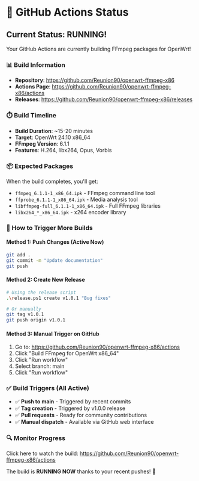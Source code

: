 # 🚀 GitHub Actions Status

## Current Status: RUNNING! 

Your GitHub Actions are currently building FFmpeg packages for OpenWrt!

### 📊 Build Information
- **Repository**: https://github.com/Reunion90/openwrt-ffmpeg-x86
- **Actions Page**: https://github.com/Reunion90/openwrt-ffmpeg-x86/actions  
- **Releases**: https://github.com/Reunion90/openwrt-ffmpeg-x86/releases

### ⏱️ Build Timeline
- **Build Duration**: ~15-20 minutes
- **Target**: OpenWrt 24.10 x86_64
- **FFmpeg Version**: 6.1.1
- **Features**: H.264, libx264, Opus, Vorbis

### 📦 Expected Packages
When the build completes, you'll get:
- `ffmpeg_6.1.1-1_x86_64.ipk` - FFmpeg command line tool
- `ffprobe_6.1.1-1_x86_64.ipk` - Media analysis tool  
- `libffmpeg-full_6.1.1-1_x86_64.ipk` - Full FFmpeg libraries
- `libx264_*_x86_64.ipk` - x264 encoder library

### 🎯 How to Trigger More Builds

#### Method 1: Push Changes (Active Now)
```bash
git add .
git commit -m "Update documentation" 
git push
```

#### Method 2: Create New Release
```bash
# Using the release script
.\release.ps1 create v1.0.1 "Bug fixes"

# Or manually
git tag v1.0.1
git push origin v1.0.1
```

#### Method 3: Manual Trigger on GitHub
1. Go to: https://github.com/Reunion90/openwrt-ffmpeg-x86/actions
2. Click "Build FFmpeg for OpenWrt x86_64" 
3. Click "Run workflow"
4. Select branch: main
5. Click "Run workflow"

### ✅ Build Triggers (All Active)
- ✅ **Push to main** - Triggered by recent commits
- ✅ **Tag creation** - Triggered by v1.0.0 release  
- ✅ **Pull requests** - Ready for community contributions
- ✅ **Manual dispatch** - Available via GitHub web interface

### 🔍 Monitor Progress
Click here to watch the build: https://github.com/Reunion90/openwrt-ffmpeg-x86/actions

The build is **RUNNING NOW** thanks to your recent pushes! 🎉
